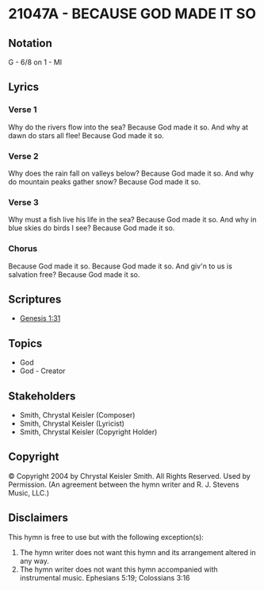 # 21047A - BECAUSE GOD MADE IT SO

## Notation

G - 6/8 on 1 - MI

## Lyrics

### Verse 1

Why do the rivers flow into the sea? Because God made it so. And why at dawn do stars all flee! Because God made it so.

### Verse 2

Why does the rain fall on valleys below? Because God made it so. And why do mountain peaks gather snow? Because God made it so.

### Verse 3

Why must a fish live his life in the sea? Because God made it so. And why in blue skies do birds I see? Because God made it so.

### Chorus

Because God made it so. Because God made it so. And giv'n to us is salvation free?  Because God made it so.


## Scriptures

- [Genesis 1:31](https://www.biblegateway.com/passage/?search=Genesis%201%3A31)

## Topics

- God
- God - Creator

## Stakeholders

- Smith, Chrystal Keisler (Composer)
- Smith, Chrystal Keisler (Lyricist)
- Smith, Chrystal Keisler (Copyright Holder)

## Copyright

© Copyright 2004 by Chrystal Keisler Smith. All Rights Reserved. Used by Permission.
(An agreement between the hymn writer and R. J. Stevens Music, LLC.)

## Disclaimers

This hymn is free to use but with the following exception(s):
1. The hymn writer does not want this hymn and its arrangement altered in any way.
2. The hymn writer does not want this hymn accompanied with instrumental music.
Ephesians 5:19; Colossians 3:16

